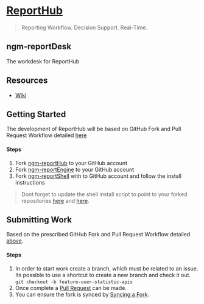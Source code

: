 # [ReportHub](http://reporthub.immap.org)

> Reporting Workflow. Decision Support. Real-Time.

## ngm-reportDesk
The workdesk for ReportHub

## Resources
* [Wiki](https://github.com/pfitzpaddy/ngm-reportDesk/wiki)

## Getting Started

The development of ReportHub will be based on GitHub Fork and Pull Request Workflow detailed [here](https://gist.github.com/Chaser324/ce0505fbed06b947d962)

#### Steps 
  1. Fork [ngm-reportHub](https://github.com/pfitzpaddy/ngm-reportHub) to your GitHub account
  2. Fork [ngm-reportEngine](https://github.com/pfitzpaddy/ngm-reportEngine) to your GitHub account
  3. Fork [ngm-reportShell](https://github.com/pfitzpaddy/reportShell) with to GitHub account and follow the install instructions
    
> Dont forget to update the shell install script to point to your forked repositories [here](https://github.com/pfitzpaddy/ngm-reportShell/blob/master/ngm-reporthub.shell.build.sh#L163) and [here](https://github.com/pfitzpaddy/ngm-reportShell/blob/master/ngm-reporthub.shell.build.sh#L182).

## Submitting Work

Based on the prescribed GitHub Fork and Pull Request Workflow detailed [above](https://gist.github.com/Chaser324/ce0505fbed06b947d962).

#### Steps 

  1. In order to start work create a branch, which must be related to an issue. Its possible to use a shortcut to create a new branch and check it out.
  `git checkout -b feature-user-statistic-apis`
  2. Once complete a [Pull Request](https://help.github.com/articles/about-pull-requests/) can be made.
  3. You can ensure the fork is synced by [Syncing a Fork](https://help.github.com/articles/syncing-a-fork/).
